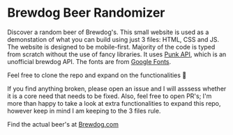 # Brewdog Beer Randomizer
Discover a random beer of Brewdog's. This small website is used as a demonstation of what you can build using just 3 files: HTML, CSS and JS. The website is designed to be mobile-first. Majority of the code is typed from scratch without the use of fancy libraries. It uses [Punk API](https://punkapi.com/documentation/v2), which is an unofficial brewdog API. The fonts are from [Google Fonts](https://fonts.google.com/).

Feel free to clone the repo and expand on the functionalities 🍻

If you find anything broken, please open an issue and I will asssess whether it is a core need that needs to be fixed. Also, feel free to open PR's; I'm more than happy to take a look at extra functionalities to expand this repo, however keep in mind I am keeping to the 3 files rule.

Find the actual beer's at [Brewdog.com](https://www.brewdog.com/uk/)
